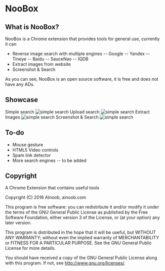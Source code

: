 # NooBox

## What is NooBox?
NooBox is a Chrome extension that provides tools for general use, currently it can
- Reverse image search with multiple engines
-- Google
-- Yandex
-- Tineye
-- Baidu
-- SauceNao
-- IQDB
- Extract images from website
- Screenshot & Search

As you can see, NooBox is an open source software, it is free and does not have any ADs.

## Showcase
Simple search
![simple search](https://ainoob.com/crx/noobox/search.gif)
Upload search
![simple search](https://ainoob.com/crx/noobox/upload.gif)
Extract Images
![simple search](https://ainoob.com/crx/noobox/extract.gif)
Screenshot & Search
![simple search](https://ainoob.com/crx/noobox/screenshot.gif)

## To-do
- Mouse gesture
- HTML5 Video controls
- Spam link detector
- More search engines
-- to be added

## Copyright

A Chrome Extension that contains useful tools

Copyright (C) 2016  AInoob, ainoob.com

This program is free software: you can redistribute it and/or modify
it under the terms of the GNU General Public License as published by
the Free Software Foundation, either version 3 of the License, or
(at your option) any later version.

This program is distributed in the hope that it will be useful,
but WITHOUT ANY WARRANTY; without even the implied warranty of
MERCHANTABILITY or FITNESS FOR A PARTICULAR PURPOSE.  See the
GNU General Public License for more details.

You should have received a copy of the GNU General Public License
along with this program.  If not, see <http://www.gnu.org/licenses/>.
